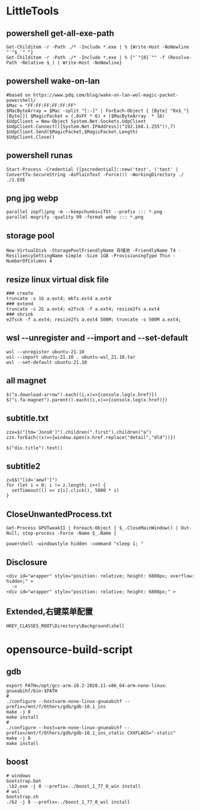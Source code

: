 # LittleTools


## powershell get-all-exe-path
```
Get-Childitem -r -Path ./* -Include *.exe | % {Write-Host -NoNewline "`"$_`" "}
Get-Childitem -r -Path ./* -Include *.exe | % {"`"{0}`"" -f (Resolve-Path -Relative $_) | Write-Host -NoNewline}
```


## powershell wake-on-lan
```
#based on https://www.pdq.com/blog/wake-on-lan-wol-magic-packet-powershell/
$Mac = "FF:FF:FF:FF:FF:FF"
$MacByteArray = $Mac -split "[:-]" | ForEach-Object { [Byte] "0x$_"}
[Byte[]] $MagicPacket = (,0xFF * 6) + ($MacByteArray  * 16)
$UdpClient = New-Object System.Net.Sockets.UdpClient
$UdpClient.Connect(([System.Net.IPAddress]("192.168.1.255")),7)
$UdpClient.Send($MagicPacket,$MagicPacket.Length)
$UdpClient.Close()

```


## powershell runas
```
Start-Process -Credential ([pscredential]::new('test', ('test' | ConvertTo-SecureString -AsPlainText -Force))) -WorkingDirectory ./ ./1.EXE
```

## png jpg webp
```
parallel zopflipng -m --keepchunks=iTXt --prefix ::: *.png
parallel mogrify -quality 99 -format webp ::: *.png
```


## storage pool
```
New-VirtualDisk -StoragePoolFriendlyName 存储池 -FriendlyName T4 -ResiliencySettingName simple -Size 1GB -ProvisioningType Thin -NumberOfColumns 4
```


## resize linux virtual disk file
```
### create
truncate -s 1G a.ext4; mkfs.ext4 a.ext4
### extend 
truncate -s 2G a.ext4; e2fsck -f a.ext4; resize2fs a.ext4
### shrink 
e2fsck -f a.ext4; resize2fs a.ext4 500M; truncate -s 500M a.ext4;
```

## wsl --unregister and --import and --set-default
```
wsl --unregister ubuntu-21.10
wsl --import ubuntu-21.10 . ubuntu-wsl_21.10.tar
wsl --set-default ubuntu-21.10
```

## all magnet
```
$("a.download-arrow").each((i,x)=>{console.log(x.href)})
$("i.fa-magnet").parent().each((i,x)=>{console.log(x.href)})
```

## subtitle.txt
```
zzx=$("[tm='Jons0']").children(".first").children("a")  
zzx.forEach((x)=>{window.open(x.href.replace("detail","dld"))})

$("div.title").text()
```
  
## subtitle2
```
z=$$("[id='aewf']")  
for (let i = 0; i != z.length; i++) {  
  setTimeout(() => z[i].click(), 5000 * i)  
}
```

## CloseUnwantedProcess.txt
```
Get-Process GPUTweakII | Foreach-Object { $_.CloseMainWindow() | Out-Null; stop-process -Force -Name $_.Name }

powershell -windowstyle hidden -command "sleep 1; "
```

## Disclosure
```
<div id="wrapper" style="position: relative; height: 6808px; overflow: hidden;" >
  ->
<div id="wrapper" style="position: relative; height: 6808px;" >
```

## Extended,右键菜单配置
```
HKEY_CLASSES_ROOT\Directory\Background\shell
```

# opensource-build-script

## gdb
```
export PATH=/opt/gcc-arm-10.2-2020.11-x86_64-arm-none-linux-gnueabihf/bin:$PATH
#
./configure --host=arm-none-linux-gnueabihf --prefix=/mnt/f/Others/gdb/gdb-10.1_ins
make -j 8
make install
#
./configure --host=arm-none-linux-gnueabihf --prefix=/mnt/f/Others/gdb/gdb-10.1_ins_static CXXFLAGS="-static"
make -j 8
make install
```

## boost
```
# windows
bootstrap.bat
.\b2.exe -j 8 --prefix=../boost_1_77_0_win install
# wsl
bootstrap.sh
./b2 -j 8 --prefix=../boost_1_77_0_wsl install
```
